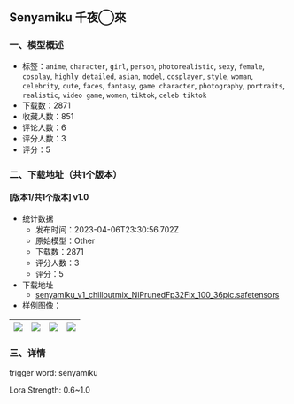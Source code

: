 ## Senyamiku 千夜◯來 
### 一、模型概述

- 标签：`anime`, `character`, `girl`, `person`, `photorealistic`, `sexy`, `female`, `cosplay`, `highly detailed`, `asian`, `model`, `cosplayer`, `style`, `woman`, `celebrity`, `cute`, `faces`, `fantasy`, `game character`, `photography`, `portraits`, `realistic`, `video game`, `women`, `tiktok`, `celeb tiktok`
- 下载数：2871
- 收藏人数：851
- 评论人数：6
- 评分人数：3
- 评分：5

### 二、下载地址（共1个版本）

#### [版本1/共1个版本] v1.0

- 统计数据
  - 发布时间：2023-04-06T23:30:56.702Z
  - 原始模型：Other
  - 下载数：2871
  - 评分人数：3
  - 评分：5
- 下载地址
  - [senyamiku_v1_chilloutmix_NiPrunedFp32Fix_100_36pic.safetensors](https://civitai.com/api/download/models/24015)
- 样例图像：

| <img src="https://image.civitai.com/xG1nkqKTMzGDvpLrqFT7WA/cc4d5247-bda1-49cb-e316-b2fd801fa400/width=450/261006.jpeg" /> | <img src="https://image.civitai.com/xG1nkqKTMzGDvpLrqFT7WA/aaa2284b-1291-47a4-f97f-31d822d27e00/width=450/260991.jpeg" /> | <img src="https://image.civitai.com/xG1nkqKTMzGDvpLrqFT7WA/4a056443-d934-41c6-1ecc-3fa3ff0c8200/width=450/267003.jpeg" /> | <img src="https://image.civitai.com/xG1nkqKTMzGDvpLrqFT7WA/b9591ba3-51c0-443e-199c-23d074889700/width=450/260936.jpeg" /> |
| ---- | ---- | ---- | ---- |


### 三、详情
<p>trigger word: senyamiku</p><p></p><p>Lora Strength: 0.6~1.0</p>